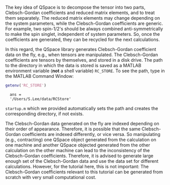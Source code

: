 The key idea of QSpace is to decompose the tensor into two parts, Clebsch-Gordan coefficients and reduced matrix elements, and to treat them separately. The reduced matrix elements may change depending on the system parameters, while the Clebsch-Gordan coefficients are generic. For example, two spin-1/2's should be always combined anti-symmetrically to make the spin singlet, independent of system parameters. So, once the coefficients are generated, they can be recycled for the next calculations.

In this regard, the QSpace library generates Clebsch-Gordan coefficient data on the fly, e.g., when tensors are manipulated. The Clebsch-Gordan coefficients are tensors by themselves, and stored in a disk drive. The path to the directory in which the data is stored is saved as a MATLAB environment variable (**not** a shell variable) <span style="font-family: monospace; font-size:.85em">RC_STORE</span>. To see the path, type in the MATLAB Command Window:

```matlab
getenv('RC_STORE')
```


<div style="margin:1em"><span style="font-family: monospace; font-size:.85em">ans =<br>
'/Users/S.Lee/data/RCStore' </span></div>

<span style="font-family: monospace; font-size:.85em">startup.m</span> which we provided automatically sets the path and creates the corresponding directory, if not exists.

The Clebsch-Gordan data generated on the fly are indexed depending on their order of appearance. Therefore, it is possible that the same Clebsch-Gordan coefficients are indexed differently, or vice versa. So manipulating (e.g., contracting) one QSpace object generated from the calculation on one machine and another QSpace objected generated from the other calculation on the other machine can lead to the inconsistency of the Clebsch-Gordan coefficients. Therefore, it is advised to generate large enough set of the Clebsch-Gordan data and use the data set for different calculations. However, for the tutorial here, this is not important: The Clebsch-Gordan coefficients relevant to this tutorial can be generated from scratch with very small computational cost.

